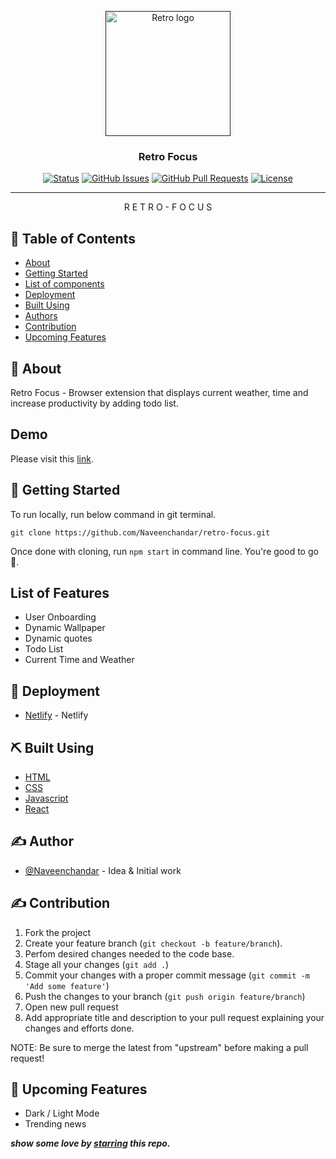 <p align="center">
  <a href="" rel="noopener">
 <img width=200px height=200px src="./src/assets/images/logo.png" alt="Retro logo"></a>
</p>

<h3 align="center">Retro Focus</h3>

<div align="center">

[![Status](https://img.shields.io/badge/status-active-success.svg)]()
[![GitHub Issues](https://img.shields.io/badge/issues-0-brightgreen)](https://github.com/Naveenchandar/retro-focus/issues)
[![GitHub Pull Requests](https://img.shields.io/badge/pull%20requests-0-brightgreen)](https://github.com/Naveenchandar/retro-focus/pulls)
[![License](https://img.shields.io/badge/license-MIT-blue.svg)](/LICENSE)

</div>

---

<p align="center"> R E T R O - F O C U S
    <br> 
</p>

## 📝 Table of Contents

- [About](#about)
- [Getting Started](#getting_started)
- [List of components](#listoffeatures)
- [Deployment](#deployment)
- [Built Using](#built_using)
- [Authors](#author)
- [Contribution](#contribution)
- [Upcoming Features](#upcomingfeatures)

## 🧐 About <a name = "about"></a>

Retro Focus - Browser extension that displays current weather, time and increase productivity by adding todo list.

## Demo
Please visit this [link](https://retro-focus.netlify.app/).

## 🏁 Getting Started <a name = "getting_started"></a>

To run locally, run below command in git terminal.

```
git clone https://github.com/Naveenchandar/retro-focus.git
```
Once done with cloning, run `npm start` in command line. You're good to go 🎉.

## List of Features <a name="listoffeatures"></a>

- User Onboarding
- Dynamic Wallpaper 
- Dynamic quotes
- Todo List
- Current Time and Weather

## 🚀 Deployment <a name = "deployment"></a>

- [Netlify](https://www.netlify.com/) - Netlify

## ⛏️ Built Using <a name = "built_using"></a>

- [HTML](https://developer.mozilla.org/en-US/docs/Web/HTML)
- [CSS](https://developer.mozilla.org/en-US/docs/Web/CSS)
- [Javascript](https://developer.mozilla.org/en-US/docs/Web/JavaScript)
- [React](https://reactjs.org/)

## ✍️ Author <a name = "author"></a>

- [@Naveenchandar](https://github.com/Naveenchandar) - Idea & Initial work

## ✍️ Contribution <a name = "contribution"></a>

1. Fork the project
2. Create your feature branch (`git checkout -b feature/branch`).
3. Perfom desired changes needed to the code base.
4. Stage all your changes (`git add .`)
3. Commit your changes with a proper commit message (`git commit -m 'Add some feature'`)
4. Push the changes to your branch (`git push origin feature/branch`)
5. Open new pull request
6. Add appropriate title and description to your pull request explaining your changes and efforts done.

NOTE: Be sure to merge the latest from "upstream" before making a pull request!

## 🎉 Upcoming Features <a name = "upcomingfeatures"></a>

- Dark / Light Mode
- Trending news

***show some love by [starring](https://github.com/Naveenchandar/retro-focus) this repo.***